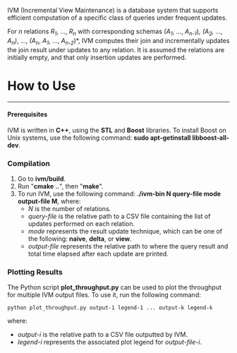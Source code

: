 IVM (Incremental View Maintenance) is a database system that supports efficient computation of a specific class of queries under frequent updates.

For *n* relations *R*<sub>*1*</sub>, ..., *R*<sub>*n*</sub> with corresponding schemas *(A*<sub>*1*</sub>, ..., *A*<sub>*n-1*</sub>)*, *(A*<sub>*2*</sub>, ..., *A*<sub>*n*</sub>)*, ..., *(A*<sub>*n*</sub>, *A*<sub>*1*</sub>, ..., *A*<sub>*n-2*</sub>)*, IVM computes their join and incrementally updates the join result under updates to any relation. It is assumed the relations are initially empty, and that only insertion updates are performed.

# How to Use
---
#### Prerequisites
IVM is written in **C++**, using the **STL** and **Boost** libraries. To install Boost on Unix systems, use the following command: **sudo apt-getinstall libboost-all-dev**.
### Compilation
1. Go to **ivm/build**.
2. Run "**cmake .\.**", then "**make**".
3. To run IVM, use the following command:
   **./ivm-bin N query-file mode output-file M**, where:
   - *N* is the number of relations.
   - *query-file* is the relative path to a CSV file containing the list of updates performed on each relation.
   - *mode* represents the result update technique, which can be one of the following: **naive**, **delta**, or **view**.
   - *output-file* represents the relative path to where the query result and total time elapsed after each update are printed.

### Plotting Results
The Python script **plot_throughput.py** can be used to plot the throughput for multiple IVM output files. To use it, run the following command:

    python plot_throughput.py output-1 legend-1 ... output-k legend-k
    
where:
- *output-i* is the relative path to a CSV file outputted by IVM.
- *legend-i* represents the associated plot legend for *output-file-i*.
